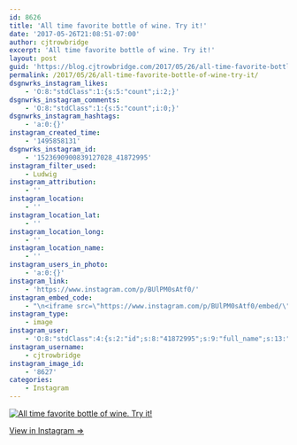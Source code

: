 ```yaml
---
id: 8626
title: 'All time favorite bottle of wine. Try it!'
date: '2017-05-26T21:08:51-07:00'
author: cjtrowbridge
excerpt: 'All time favorite bottle of wine. Try it!'
layout: post
guid: 'https://blog.cjtrowbridge.com/2017/05/26/all-time-favorite-bottle-of-wine-try-it/'
permalink: /2017/05/26/all-time-favorite-bottle-of-wine-try-it/
dsgnwrks_instagram_likes:
    - 'O:8:"stdClass":1:{s:5:"count";i:2;}'
dsgnwrks_instagram_comments:
    - 'O:8:"stdClass":1:{s:5:"count";i:0;}'
dsgnwrks_instagram_hashtags:
    - 'a:0:{}'
instagram_created_time:
    - '1495858131'
dsgnwrks_instagram_id:
    - '1523690900839127028_41872995'
instagram_filter_used:
    - Ludwig
instagram_attribution:
    - ''
instagram_location:
    - ''
instagram_location_lat:
    - ''
instagram_location_long:
    - ''
instagram_location_name:
    - ''
instagram_users_in_photo:
    - 'a:0:{}'
instagram_link:
    - 'https://www.instagram.com/p/BUlPM0sAtf0/'
instagram_embed_code:
    - "\n<iframe src=\"https://www.instagram.com/p/BUlPM0sAtf0/embed/\" width=\"612\" height=\"710\" frameborder=\"0\" scrolling=\"no\" allowtransparency=\"true\" class=\"insta-image-embed\"></iframe>\n"
instagram_type:
    - image
instagram_user:
    - 'O:8:"stdClass":4:{s:2:"id";s:8:"41872995";s:9:"full_name";s:13:"CJ Trowbridge";s:15:"profile_picture";s:96:"https://scontent.cdninstagram.com/t51.2885-19/s150x150/13724650_1188772791164794_142557231_a.jpg";s:8:"username";s:12:"cjtrowbridge";}'
instagram_username:
    - cjtrowbridge
instagram_image_id:
    - '8627'
categories:
    - Instagram
---
```


[![All time favorite bottle of wine. Try it!](https://blog.cjtrowbridge.com/wp-content/uploads/2017/05/1495858131-1-1.jpg)](https://www.instagram.com/p/BUlPM0sAtf0/)

[View in Instagram ⇒](https://www.instagram.com/p/BUlPM0sAtf0/)